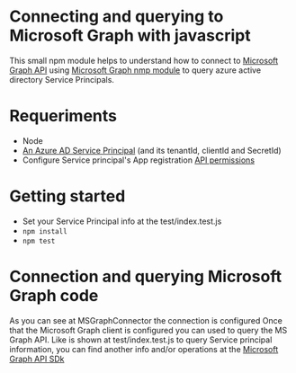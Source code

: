 # Connecting and querying to Microsoft Graph with javascript
This small npm module helps to understand how to connect to [Microsoft Graph API](https://docs.microsoft.com/en-us/graph/overview?view=graph-rest-1.0) using [Microsoft Graph nmp module](https://www.npmjs.com/package/@microsoft/microsoft-graph-client/v/3.0.0-Preview.1) to query azure active directory Service Principals.

# Requeriments
- Node
- [An Azure AD Service Principal](https://docs.microsoft.com/en-us/azure/active-directory/develop/howto-create-service-principal-portal) (and its tenantId, clientId and SecretId)
- Configure Service principal's App registration [API permissions](https://markwarneke.me/2020-04-02-Clone-AzureAd-Service-Principal/#api-permissions)

# Getting started
- Set your Service Principal info at the test/index.test.js
- `npm install`
- `npm test`

# Connection and querying Microsoft Graph code 
As you can see at MSGraphConnector the connection is configured
Once that the Microsoft Graph client is configured you can used to query the MS Graph API. Like is shown at test/index.test.js to query Service principal information, you can find another info and/or operations at the [Microsoft Graph API SDk](https://docs.microsoft.com/en-us/graph/api/overview?view=graph-rest-1.0)